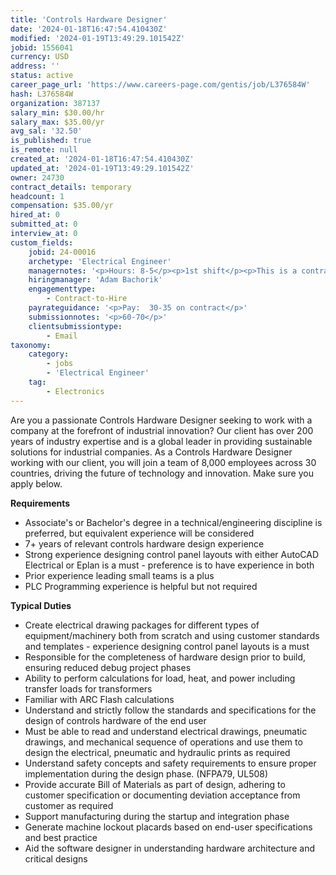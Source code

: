 ```yaml
---
title: 'Controls Hardware Designer'
date: '2024-01-18T16:47:54.410430Z'
modified: '2024-01-19T13:49:29.101542Z'
jobid: 1556041
currency: USD
address: ''
status: active
career_page_url: 'https://www.careers-page.com/gentis/job/L376584W'
hash: L376584W
organization: 387137
salary_min: $30.00/hr
salary_max: $35.00/yr
avg_sal: '32.50'
is_published: true
is_remote: null
created_at: '2024-01-18T16:47:54.410430Z'
updated_at: '2024-01-19T13:49:29.101542Z'
owner: 24730
contract_details: temporary
headcount: 1
compensation: $35.00/yr
hired_at: 0
submitted_at: 0
interview_at: 0
custom_fields:
    jobid: 24-00016
    archetype: 'Electrical Engineer'
    managernotes: '<p>Hours: 8-5</p><p>1st shift</p><p>﻿This is a contract to hire position, addition to our SC office.  Person needs to be a strong controls hardware designer who can design control panels completely from scratch.  They will also need to be able to do load calculations for heat, power, and transfer loads for transformers.  Someone who has only done red lines or mark-ups (drafting type of work) definitely will not be a fit.  Someone who also has a little bit of PLC programming experience would be a huge plus.  We''d ideally like someone with multiple CAD platforms (AutoCAD Electrical, EPLAN, See-Electrical) but if they''ve only worked with one, it''s okay if they are willing to train.  This is 100% in the office.  For someone super strong, we might be able to look at hybrid in the future, but at least the first several months will all be in office to prove their skills.  This is a critical role for us to fill.</p>'
    hiringmanager: 'Adam Bachorik'
    engagementtype:
        - Contract-to-Hire
    payrateguidance: '<p>Pay:  30-35 on contract</p>'
    submissionnotes: '<p>60-70</p>'
    clientsubmissiontype:
        - Email
taxonomy:
    category:
        - jobs
        - 'Electrical Engineer'
    tag:
        - Electronics
---
```


<p>Are you a passionate Controls Hardware Designer&nbsp;seeking to work with a company at the forefront of industrial innovation? Our client has over 200 years of industry expertise and is a global leader in providing sustainable solutions for industrial companies. As a Controls Hardware Designer working with our client, you will join a team of 8,000 employees across 30 countries, driving the future of technology and innovation. Make sure you apply below.<br></p>
<p><strong>Requirements</strong></p>
<ul><li>Associate's or Bachelor's degree in a technical/engineering discipline is preferred, but equivalent experience will be considered</li><li>7+ years of relevant controls hardware design experience</li><li>Strong experience designing control panel layouts with either AutoCAD Electrical or Eplan is a must - preference is to have experience in both</li><li>Prior experience leading small teams is a plus</li><li>PLC Programming experience is helpful but not required</li></ul>
<p><strong style="font-family: inherit; font-size: 0.875rem;">Typical Duties</strong><br></p>
<ul></ul>
<ul><li>Create electrical drawing packages for different types of equipment/machinery both from scratch and using customer standards and templates - experience designing control panel layouts is a must</li><li>Responsible for the completeness of hardware design prior to build, ensuring reduced debug project phases</li><li>Ability to perform calculations for load, heat, and power including transfer loads for transformers</li><li>Familiar with ARC Flash calculations</li><li>Understand and strictly follow the standards and specifications for the design of controls hardware of the end user</li><li>Must be able to read and understand electrical drawings, pneumatic drawings, and mechanical sequence of operations and use them to design the electrical, pneumatic and hydraulic prints as required</li><li>Understand safety concepts and safety requirements to ensure proper implementation during the design phase. (NFPA79, UL508)</li><li>Provide accurate Bill of Materials as part of design, adhering to customer specification or documenting deviation acceptance from customer as required</li><li>Support manufacturing during the startup and integration phase</li><li>Generate machine lockout placards based on end-user specifications and best practice</li><li>Aid the software designer in understanding hardware architecture and critical designs</li></ul>